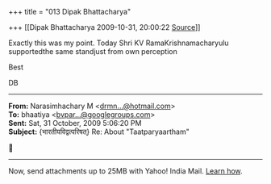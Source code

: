 +++
title = "013 Dipak Bhattacharya"

+++
[[Dipak Bhattacharya	2009-10-31, 20:00:22 [Source](https://groups.google.com/g/bvparishat/c/eP1WQkb_zck)]]



Exactly this was my point. Today Shri KV RamaKrishnamacharyulu supportedthe same standjust from own perception

Best

DB  

  

------------------------------------------------------------------------

**From:** Narasimhachary M \<[drmn...@hotmail.com]()\>  
**To:** bhaatiya \<[bvpar...@googlegroups.com]()\>  
**Sent:** Sat, 31 October, 2009 5:06:20 PM  
**Subject:** {भारतीयविद्वत्परिषत्} Re: About "Taatparyaartham"  



------------------------------------------------------------------------

Now, send attachments up to 25MB with Yahoo! India Mail. [Learn how](http://in.rd.yahoo.com/tagline_galaxy_2/*http://in.overview.mail.yahoo.com/photos).


